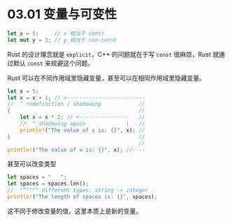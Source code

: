 # 03.01 变量与可变性

```rust
let x = 5;     // x 相当于 const
let mut y = 3; // y 相当于 non-const
```

Rust 的设计理念就是 `explicit`，C++ 的问题就在于写 `const` 很麻烦，Rust 就通过默认 `const` 来规避这个问题。

Rust 可以在不同作用域里隐藏变量，甚至可以在相同作用域里隐藏变量。
```rust
let x = 5;
let x = x + 1; // <-------------------------
//  ^ redefinition / shadowing            //
{                                         //
    let x = x * 2; // <----------------   //
    //  ^ shadowing again             |   //
    println!("The value of x is: {}", x); //
}                                         //
                                          //
println!("The value of x is: {}", x); //----
```

甚至可以改变类型
``` rust
let spaces = "   ";
let spaces = spaces.len();
//  ^^^^^^ different types: string -> integer
println!("The length of spaces is: {}", spaces);
```

这不同于修改变量的值，这里本质上是新的变量。
``` rust

```